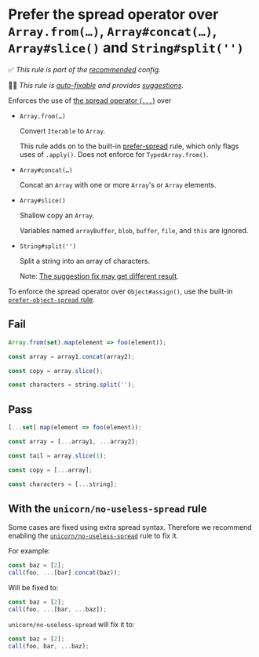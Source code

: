 # Prefer the spread operator over `Array.from(…)`, `Array#concat(…)`, `Array#slice()` and `String#split('')`

<!-- Do not manually modify RULE_NOTICE part -->
<!-- RULE_NOTICE -->
✅ *This rule is part of the [recommended](https://github.com/sindresorhus/eslint-plugin-unicorn#recommended-config) config.*

🔧💡 *This rule is [auto-fixable](https://eslint.org/docs/user-guide/command-line-interface#fixing-problems) and provides [suggestions](https://eslint.org/docs/developer-guide/working-with-rules#providing-suggestions).*
<!-- /RULE_NOTICE -->

Enforces the use of [the spread operator (`...`)](https://developer.mozilla.org/en-US/docs/Web/JavaScript/Reference/Operators/Spread_syntax) over

- `Array.from(…)`

	Convert `Iterable` to `Array`.

	This rule adds on to the built-in [prefer-spread](https://eslint.org/docs/rules/prefer-spread) rule, which only flags uses of `.apply()`. Does not enforce for `TypedArray.from()`.

- `Array#concat(…)`

	Concat an `Array` with one or more `Array`'s or `Array` elements.

- `Array#slice()`

	Shallow copy an `Array`.

	Variables named `arrayBuffer`, `blob`, `buffer`, `file`, and `this` are ignored.

- `String#split('')`

	Split a string into an array of characters.

	Note: [The suggestion fix may get different result](https://stackoverflow.com/questions/4547609/how-to-get-character-array-from-a-string/34717402#34717402).

To enforce the spread operator over `Object#assign()`, use the built-in [`prefer-object-spread` rule](https://eslint.org/docs/rules/prefer-object-spread).

## Fail

```js
Array.from(set).map(element => foo(element));
```

```js
const array = array1.concat(array2);
```

```js
const copy = array.slice();
```

```js
const characters = string.split('');
```

## Pass

```js
[...set].map(element => foo(element));
```

```js
const array = [...array1, ...array2];
```

```js
const tail = array.slice(1);
```

```js
const copy = [...array];
```

```js
const characters = [...string];
```

## With the `unicorn/no-useless-spread` rule

Some cases are fixed using extra spread syntax. Therefore we recommend enabling the [`unicorn/no-useless-spread`](./no-useless-spread.md) rule to fix it.

For example:

```js
const baz = [2];
call(foo, ...[bar].concat(baz));
```

Will be fixed to:

```js
const baz = [2];
call(foo, ...[bar, ...baz]);
```

`unicorn/no-useless-spread` will fix it to:

```js
const baz = [2];
call(foo, bar, ...baz);
```
